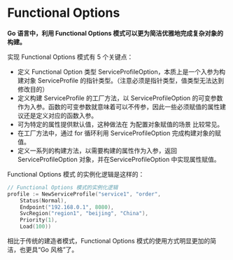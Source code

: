 # Functional Options

**Go 语言中，利用 Functional Options 模式可以更为简洁优雅地完成复杂对象的构建。**

实现 Functional Options 模式有 5 个关键点：

- 定义 Functional Option 类型 ServiceProfileOption，本质上是一个入参为构建对象 ServiceProfile 的指针类型。（注意必须是指针类型，值类型无法达到修改目的）
- 定义构建 ServiceProfile 的工厂方法，以 ServiceProfileOption 的可变参数作为入参。函数的可变参数就意味着可以不传参，因此一些必须赋值的属性建议还是定义对应的函数入参。
- 可为特定的属性提供默认值，这种做法在 为配置对象赋值的场景 比较常见。
- 在工厂方法中，通过 for 循环利用 ServiceProfileOption 完成构建对象的赋值。
- 定义一系列的构建方法，以需要构建的属性作为入参，返回 ServiceProfileOption 对象，并在ServiceProfileOption 中实现属性赋值。


Functional Options 模式 的实例化逻辑是这样的：
```go
// Functional Options 模式的实例化逻辑
profile := NewServiceProfile("service1", "order",
	Status(Normal),
	Endpoint("192.168.0.1", 8080),
	SvcRegion("region1", "beijing", "China"),
	Priority(1),
	Load(100))
```

相比于传统的建造者模式，Functional Options 模式的使用方式明显更加的简洁，也更具“Go 风格”了。
